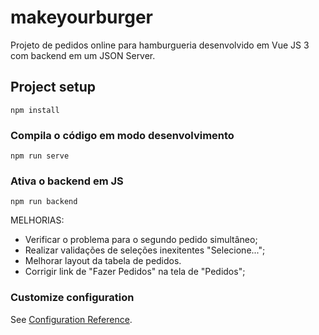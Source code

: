 # makeyourburger

Projeto de pedidos online para hamburgueria desenvolvido em Vue JS 3 com backend em um JSON Server.

## Project setup
```
npm install
```

### Compila o código em modo desenvolvimento
```
npm run serve
```

### Ativa o backend em JS
```
npm run backend
```

MELHORIAS:
  - Verificar o problema para o segundo pedido simultâneo;
  - Realizar validações de seleções inexitentes "Selecione...";
  - Melhorar layout da tabela de pedidos.
  - Corrigir link de "Fazer Pedidos" na tela de "Pedidos";

### Customize configuration
See [Configuration Reference](https://cli.vuejs.org/config/).
